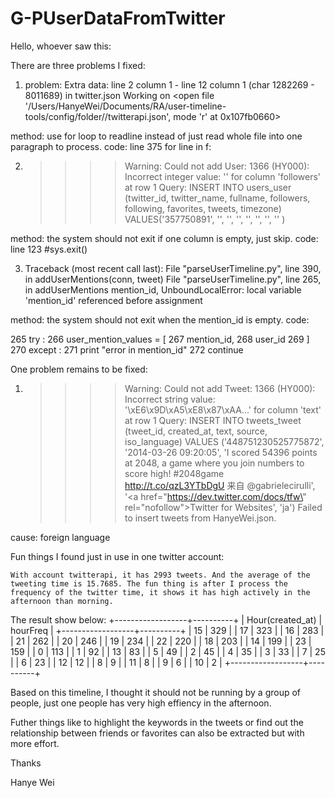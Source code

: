 # G-PUserDataFromTwitter


Hello, whoever saw this:


There are three problems I fixed:

1. problem: Extra data: line 2 column 1 - line 12 column 1 (char 1282269 - 8011689) in twitter.json
    Working on <open file '/Users/HanyeWei/Documents/RA/user-timeline-tools/config/folder//twitterapi.json', mode 'r' at 0x107fb0660> 

method: use for loop to readline instead of just read whole file into one paragraph to process.
code:   line 375   for line in f:


2. >>>> Warning: Could not add User: 1366 (HY000): Incorrect integer value: '' for column 'followers' at row 1
    Query: INSERT INTO users_user (twitter_id, twitter_name, fullname, followers, following, favorites, tweets, timezone) VALUES('357750891', '', '', '', '', '', '', '' )

method: the system should not exit if one column is empty, just skip.
code:   line 123  #sys.exit()

3. Traceback (most recent call last):
    File "parseUserTimeline.py", line 390, in <module>
    addUserMentions(conn, tweet)
    File "parseUserTimeline.py", line 265, in addUserMentions
    mention_id,
    UnboundLocalError: local variable 'mention_id' referenced before assignment

method: the system should not exit when the mention_id is empty.
code: 

265         try :
266             user_mention_values = [
267                 mention_id,
268                 user_id
269             ]
270         except :
271             print "error in mention_id"
272             continue




One problem remains to be fixed:

1. >>>> Warning: Could not add Tweet: 1366 (HY000): Incorrect string value: '\xE6\x9D\xA5\xE8\x87\xAA...' for column 'text' at row 1
    Query: INSERT INTO tweets_tweet (tweet_id, created_at, text, source, iso_language) VALUES ('448751230525775872', '2014-03-26 09:20:05', 'I scored 54396 points at 2048, a game where you join numbers to score high! #2048game http://t.co/qzL3YTbDgU 来自 @gabrielecirulli', '<a href=\"https://dev.twitter.com/docs/tfw\" rel=\"nofollow\">Twitter for Websites</a>', 'ja')
    Failed to insert tweets from HanyeWei.json.

cause: foreign language


Fun things I found just in use in one twitter account:

    With account twitterapi, it has 2993 tweets. And the average of the tweeting time is 15.7685. The fun thing is after I process the frequency of the twitter time, it shows it has high actively in the afternoon than morning. 
The result show below:
+------------------+----------+
| Hour(created_at) | hourFreq |
+------------------+----------+
|               15 |      329 |
|               17 |      323 |
|               16 |      283 |
|               21 |      262 |
|               20 |      246 |
|               19 |      234 |
|               22 |      220 |
|               18 |      203 |
|               14 |      199 |
|               23 |      159 |
|                0 |      113 |
|                1 |       92 |
|               13 |       83 |
|                5 |       49 |
|                2 |       45 |
|                4 |       35 |
|                3 |       33 |
|                7 |       25 |
|                6 |       23 |
|               12 |       12 |
|                8 |        9 |
|               11 |        8 |
|                9 |        6 |
|               10 |        2 |
+------------------+----------+

Based on this timeline, I thought it should not be running by a group of people, just one people has very high effiency in the afternoon. 


Futher things like to highlight the keywords in the tweets or find out the relationship between friends or favorites can also be extracted but with more effort.


Thanks


Hanye Wei


